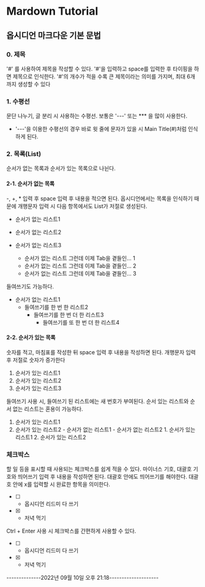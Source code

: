 # Mardown Tutorial

## 옵시디언 마크다운 기본 문법



### 0. 제목

'#' 를 사용하여 제목을 작성할 수 있다. '#'을 입력하고 space를 입력한 후 타이핑을 하면 제목으로 인식한다. '#'의 개수가 적을 수록 큰 제목이라는 의미를 가지며, 최대 6개까지 생성할 수 있다



### 1. 수평선

문단 나누기, 글 분리 시 사용하는 수평선. 보통은 '---' 또는 *** 을 많이 사용한다.

* '---'을 이용한 수평선의 경우 바로 윗 줄에 문자가 있을 시 Main Title(#)처럼 인식하게 된다.



### 2. 목록(List)

순서가 없는 목록과 순서가 있는 목록으로 나뉜다.


#### 2-1. 순서가 없는 목록

-, +, *  입력 후 space 입력 후 내용을 적으면 된다. 옵시디언에서는 목록을 인식하기 때문에 개행문자 입력 시 다음 항목에서도 List가 저절로 생성된다.

- 순서가 없는 리스트1
- 순서가 없는 리스트2
- 순서가 없는 리스트3

	- 순서가 없는 리스트 그런데 이제 Tab을 곁들인... 1
	- 순서가 없는 리스트 그런데 이제 Tab을 곁들인... 2
	- 순서가 없는 리스트 그런데 이제 Tab을 곁들인... 3

들여쓰기도 가능하다.

+ 순서가 없는 리스트1
	+ 들여쓰기를 한 번 한 리스트2
		+ 들여쓰기를 한 번 더 한 리스트3
			+ 들여쓰기를 또 한 번 더 한 리스트4


#### 2-2. 순서가 있는 목록

숫자를 적고, 마침표를 작성한 뒤 space 입력 후 내용을 작성하면 된다. 개행문자 입력 후 저절로 숫자가 증가한다

1. 순서가 있는 리스트1
2. 순서가 있는 리스트2
3. 순서가 있는 리스트3

들여쓰기 사용 시, 들여쓰기 된 리스트에는 새 번호가 부여된다. 순서 있는 리스트와 순서 없는 리스트는 혼용이 가능하다.

1. 순서가 있는 리스트1
2. 순서가 있는 리스트2
		- 순서가 없는 리스트1
		- 순서가 없는 리스트2
			1. 순서가 있는 리스트1
			2. 순서가 있는 리스트2



### 체크박스

할 일 등을 표시할 때 사용되는 체크박스를 쉽게 적을 수 있다. 마이너스 기호, 대괄호 기호와 띄어쓰기 입력 후 내용을 작성하면 된다. 대괄호 안에도 띄어쓰기를 해야한다. 대괄호 안에 x를 입력할 시 완료한 항목을 의미한다. 

- [ ] - 옵시디언 리드미 다 쓰기
- [x] - 저녁 먹기

Ctrl + Enter 사용 시 체크박스를 간편하게 사용할 수 있다.

- [ ] - 옵시디언 리드미 다 쓰기
- [x] - 저녁 먹기

--------------2022년 09월 10일 오후 21:18--------------------

